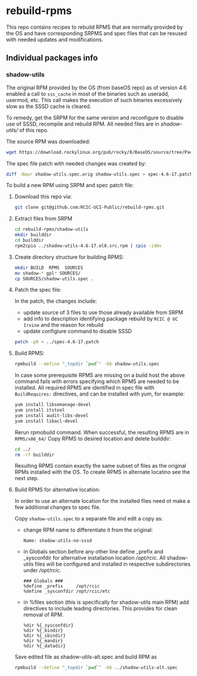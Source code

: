 # rebuild-rpms

This repo contains recipes to rebuild RPMS that  are normally provided by the OS
and have corresponding SRPMS and spec files that can be resused with needed updates
and modifications.

## Individual packages info

### shadow-utils

   The original RPM provided by the OS (from baseOS repo) as of version 4.6
   enabled a call to `sss_cache` in most of the binaries such as useradd,
   usermod, etc. This call makes the execution of such binaries excessively slow
   as the SSSD cache is cleared. 

   To remedy, get the SRPM for the same version and reconfigure to disable use of SSSD,
   recompile and rebuild RPM. All needed files are in *shadow-utils/* of this repo.
   
   The source RPM was downloaded:

   ```bash
   wget https://download.rockylinux.org/pub/rocky/8/BaseOS/source/tree/Packages/s/shadow-utils-4.6-17.el8.src.rpm
   ```

   The spec file patch with needed changes was created by:

   ```bash
   diff -Naur shadow-utils.spec.orig shadow-utils.spec > spec-4.6-17.patch
   ```

   To build a new RPM using SRPM and spec patch file:


   1. Download this repo via:

      ```bash
      git clone git@github.com:RCIC-UCI-Public/rebuild-rpms.git
      ```

   1. Extract files from SRPM

      ```bash
      cd rebuild-rpms/shadow-utils
      mkdir builddir
      cd builddir
      rpm2cpio ../shadow-utils-4.6-17.el8.src.rpm | cpio -idmv
      ```

   1. Create directory structure for building RPMS:

      ```bash
      mkdir BUILD  RPMS  SOURCES  
      mv shadow-* gpl* SOURCES/
      cp SOURCES/shadow-utils.spec .
      ```

   1. Patch the spec file:

      In the patch, the changes include:

      * update source of 3 files to use those already available from SRPM
      * add info to description identifying package rebuild by `RCIC @ UC Irvine`
        and the reason for rebuild
      * update configiure command to disable SSSD
    
      ```bash
      patch -p0 < ../spec-4.6-17.patch
      ```

   1. Build RPMS:

      ```bash
      rpmbuild --define "_topdir `pwd`" -bb shadow-utils.spec 
      ```

      In case some prerequisite RPMS are missing on a build host the above command fails
      with errors specifying which RPMS are needed to be installed.  All required  RPMS
      are identified in spec file with `BuildRequires:` directives, and can be installed with yum,
      for example:

      ```bash
      yum install libsemanage-devel
      yum install itstool
      yum install audit-libs-devel
      yum install libacl-devel
      ```
      Rerun rpmobuild command. When successful, the resulting RPMS are in `RPMS/x86_64/`
      Copy RPMS to desired location and delete builddir:

      ```bash
      cd ../
      rm -rf builddir
      ```

      Resulting RPMS contain exactly the same subset of files as the original RPMs installed with the OS.
      To create RPMS in alternate locatino see the next step.

   1. Build RPMS for alternative location:

      In order to use an alternate location for the installed files need ot make a few additional
      changes to spec file.

      Copy `shadow-utils.spec` to a separate file and edit a copy as:

      * change RPM name to differentiate it from the original:

        ```
        Name: shadow-utils-no-sssd
        ```

      * in Globals section before any other line define _prefix and _sysconfdir for alternative installation location */opt/rcic*.
        All shadow-utils files will be configured and installed in respective  subdirectories under */opt/rcic*.

        ```
        ### Globals ###
        %define _prefix		/opt/rcic
        %define _sysconfdir	/opt/rcic/etc
        ```

      * in %files section (this is specifically for shadow-utils main RPM) add directives to include leading directories.
        This provides for clean removal of RPM.

        ```
        %dir %{_sysconfdir}
        %dir %{_bindir}
        %dir %{_sbindir}
        %dir %{_mandir}
        %dir %{_datadir}
        ```
      Save edited file as shadow-utils-alt.spec and build RPM as

      ```bash
      rpmbuild --define "_topdir `pwd`" -bb ../shadow-utils-alt.spec
      ```

